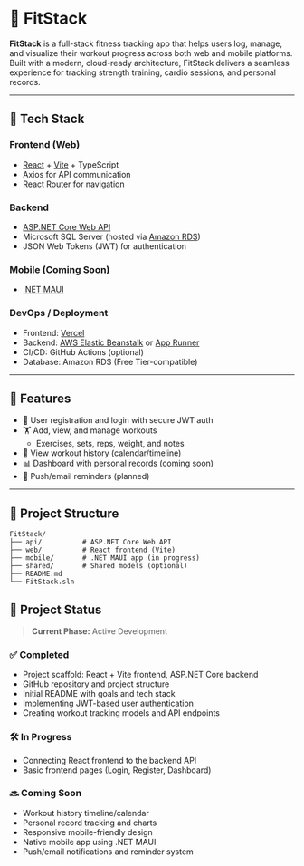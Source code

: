 # 💪 FitStack

**FitStack** is a full-stack fitness tracking app that helps users log, manage, and visualize their workout progress across both web and mobile platforms. Built with a modern, cloud-ready architecture, FitStack delivers a seamless experience for tracking strength training, cardio sessions, and personal records.

---

## 🔧 Tech Stack

### Frontend (Web)
- [React](https://reactjs.org/) + [Vite](https://vitejs.dev/) + TypeScript
- Axios for API communication
- React Router for navigation

### Backend
- [ASP.NET Core Web API](https://learn.microsoft.com/en-us/aspnet/core/web-api/)
- Microsoft SQL Server (hosted via [Amazon RDS](https://aws.amazon.com/rds/sqlserver/))
- JSON Web Tokens (JWT) for authentication

### Mobile (Coming Soon)
- [.NET MAUI](https://learn.microsoft.com/en-us/dotnet/maui/what-is-maui)

### DevOps / Deployment
- Frontend: [Vercel](https://vercel.com/)
- Backend:  [AWS Elastic Beanstalk](https://aws.amazon.com/elasticbeanstalk/) or [App Runner](https://aws.amazon.com/apprunner/)
- CI/CD: GitHub Actions (optional)
- Database: Amazon RDS (Free Tier-compatible)

---

## 🚀 Features

- 🔐 User registration and login with secure JWT auth
- 🏋️ Add, view, and manage workouts
  - Exercises, sets, reps, weight, and notes
- 📅 View workout history (calendar/timeline)
- 📊 Dashboard with personal records (coming soon)
- 💬 Push/email reminders (planned)

---

## 📁 Project Structure

```plaintext
FitStack/
├── api/          # ASP.NET Core Web API
├── web/          # React frontend (Vite)
├── mobile/       # .NET MAUI app (in progress)
├── shared/       # Shared models (optional)
├── README.md
└── FitStack.sln
```

## 📌 Project Status

> **Current Phase:** Active Development

### ✅ Completed
- Project scaffold: React + Vite frontend, ASP.NET Core backend
- GitHub repository and project structure
- Initial README with goals and tech stack
- Implementing JWT-based user authentication
- Creating workout tracking models and API endpoints

### 🛠️ In Progress
- Connecting React frontend to the backend API
- Basic frontend pages (Login, Register, Dashboard)

### 🔜 Coming Soon
- Workout history timeline/calendar
- Personal record tracking and charts
- Responsive mobile-friendly design
- Native mobile app using .NET MAUI
- Push/email notifications and reminder system


